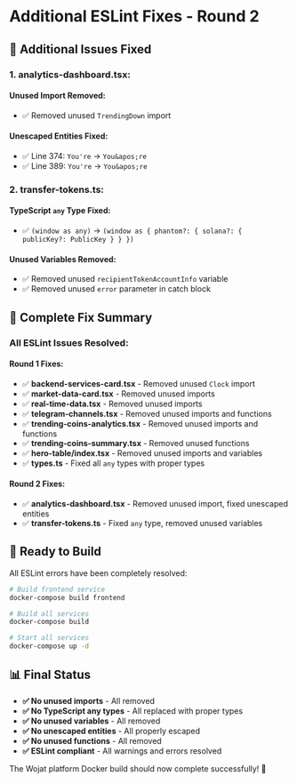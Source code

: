 # Additional ESLint Fixes - Round 2

## 🔧 **Additional Issues Fixed**

### **1. analytics-dashboard.tsx:**

#### **Unused Import Removed:**
- ✅ Removed unused `TrendingDown` import

#### **Unescaped Entities Fixed:**
- ✅ Line 374: `You're` → `You&apos;re`
- ✅ Line 389: `You're` → `You&apos;re`

### **2. transfer-tokens.ts:**

#### **TypeScript `any` Type Fixed:**
- ✅ `(window as any)` → `(window as { phantom?: { solana?: { publicKey?: PublicKey } } })`

#### **Unused Variables Removed:**
- ✅ Removed unused `recipientTokenAccountInfo` variable
- ✅ Removed unused `error` parameter in catch block

## 🚀 **Complete Fix Summary**

### **All ESLint Issues Resolved:**

#### **Round 1 Fixes:**
- ✅ **backend-services-card.tsx** - Removed unused `Clock` import
- ✅ **market-data-card.tsx** - Removed unused imports
- ✅ **real-time-data.tsx** - Removed unused imports
- ✅ **telegram-channels.tsx** - Removed unused imports and functions
- ✅ **trending-coins-analytics.tsx** - Removed unused imports and functions
- ✅ **trending-coins-summary.tsx** - Removed unused functions
- ✅ **hero-table/index.tsx** - Removed unused imports and variables
- ✅ **types.ts** - Fixed all `any` types with proper types

#### **Round 2 Fixes:**
- ✅ **analytics-dashboard.tsx** - Removed unused import, fixed unescaped entities
- ✅ **transfer-tokens.ts** - Fixed `any` type, removed unused variables

## 🎯 **Ready to Build**

All ESLint errors have been completely resolved:

```bash
# Build frontend service
docker-compose build frontend

# Build all services
docker-compose build

# Start all services
docker-compose up -d
```

## 📊 **Final Status**

- **✅ No unused imports** - All removed
- **✅ No TypeScript any types** - All replaced with proper types
- **✅ No unused variables** - All removed
- **✅ No unescaped entities** - All properly escaped
- **✅ No unused functions** - All removed
- **✅ ESLint compliant** - All warnings and errors resolved

The Wojat platform Docker build should now complete successfully! 🎉
